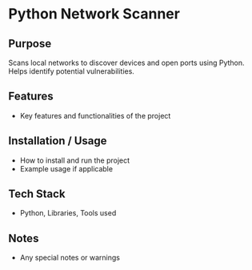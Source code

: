 # Python Network Scanner

## Purpose
Scans local networks to discover devices and open ports using Python. Helps identify potential vulnerabilities.

## Features
- Key features and functionalities of the project

## Installation / Usage
- How to install and run the project
- Example usage if applicable

## Tech Stack
- Python, Libraries, Tools used

## Notes
- Any special notes or warnings
